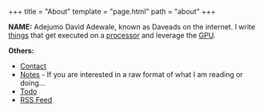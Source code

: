 +++
title = "About"
template = "page.html"
path = "about"
+++

**NAME:** Adejumo David Adewale, known as Daveads on the internet. I write [things](https://en.wikipedia.org/wiki/Computer_program) that get executed on a [processor](https://en.wikipedia.org/wiki/Central_processing_unit) and leverage the [GPU](https://en.wikipedia.org/wiki/Graphics_processing_unit).

**Others:**
* [Contact](/contact)
* [Notes](/note) - If you are interested in a raw format of what I am reading or doing...
* [Todo](/todo)
* [RSS Feed](/atom.xml)
